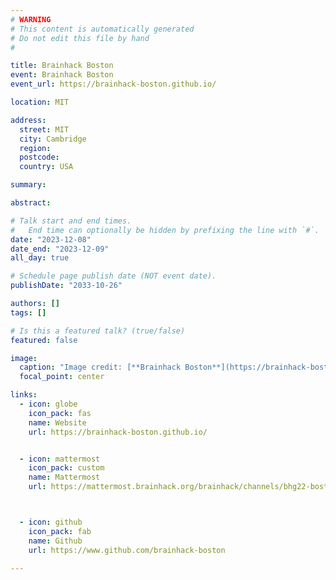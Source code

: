 ```yaml
---
# WARNING
# This content is automatically generated
# Do not edit this file by hand
#

title: Brainhack Boston
event: Brainhack Boston
event_url: https://brainhack-boston.github.io/

location: MIT

address:
  street: MIT
  city: Cambridge
  region:
  postcode:
  country: USA

summary:

abstract:

# Talk start and end times.
#   End time can optionally be hidden by prefixing the line with `#`.
date: "2023-12-08"
date_end: "2023-12-09"
all_day: true

# Schedule page publish date (NOT event date).
publishDate: "2033-10-26"

authors: []
tags: []

# Is this a featured talk? (true/false)
featured: false

image:
  caption: "Image credit: [**Brainhack Boston**](https://brainhack-boston.github.io/)"
  focal_point: center

links:
  - icon: globe
    icon_pack: fas
    name: Website
    url: https://brainhack-boston.github.io/


  - icon: mattermost
    icon_pack: custom
    name: Mattermost
    url: https://mattermost.brainhack.org/brainhack/channels/bhg22-boston



  - icon: github
    icon_pack: fab
    name: Github
    url: https://www.github.com/brainhack-boston

---
```

